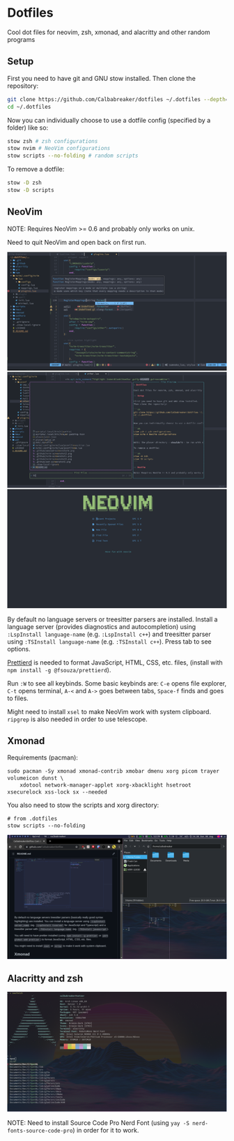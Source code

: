 # Dotfiles

Cool dot files for neovim, zsh, xmonad, and alacritty and other random programs

## Setup

First you need to have git and GNU stow installed.
Then clone the repository:

```sh
git clone https://github.com/Calbabreaker/dotfiles ~/.dotfiles --depth=1
cd ~/.dotfiles
```

Now you can individually choose to use a dotfile config (specified by a folder) like so:

```sh
stow zsh # zsh configurations
stow nvim # NeoVim configurations
stow scripts --no-folding # random scripts
```

To remove a dotfile:

```sh
stow -D zsh
stow -D scripts
```

## NeoVim

NOTE: Requires NeoVim >= 0.6 and probably only works on unix.

Need to quit NeoVim and open back on first run.

![nvim-screenshot0](./.github/nvim-screenshot0.png)
![nvim-screenshot1](./.github/nvim-screenshot1.png)
![nvim-screenshot2](./.github/nvim-screenshot2.png)

By default no language servers or treesitter parsers are installed. Install a
language server (provides diagnostics and autocompletion) using
`:LspInstall language-name` (e.g. `:LspInstall c++`) and treesitter
parser using `:TSInstall language-name` (e.g. `:TSInstall c++`). Press
tab to see options.

[Prettierd](https://github.com/fsouza/prettierd) is needed to format
JavaScript, HTML, CSS, etc. files, (install with `npm install -g @fsouza/prettierd`).

Run `:W` to see all keybinds. Some basic keybinds are: `C-e` opens file
explorer, `C-t` opens terminal, `A-<` and `A->` goes between tabs, `Space-f`
finds and goes to files.

Might need to install `xsel` to make NeoVim work with system clipboard.
`ripgrep` is also needed in order to use telescope.

## Xmonad

Requirements (pacman):

```
sudo pacman -Sy xmonad xmonad-contrib xmobar dmenu xorg picom trayer volumeicon dunst \
    xdotool network-manager-applet xorg-xbacklight hsetroot xsecurelock xss-lock sx --needed
```

You also need to stow the scripts and xorg directory:

```
# from .dotfiles
stow scripts --no-folding
```

![xmonad-screenshot0](./.github/xmonad-screenshot0.png)

## Alacritty and zsh

![zsh-screenshot0](./.github/zsh-screenshot0.png)

NOTE: Need to install Source Code Pro Nerd Font (using `yay -S nerd-fonts-source-code-pro`)
in order for it to work.
